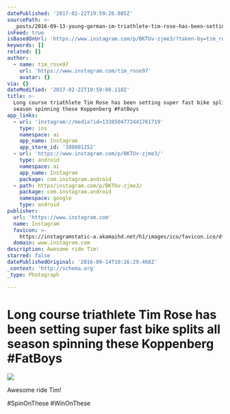 ```yaml
---
datePublished: '2017-02-22T19:59:26.085Z'
sourcePath: >-
  _posts/2016-09-13-young-german-im-triathlete-tim-rose-has-been-setting-super-f.md
inFeed: true
isBasedOnUrl: 'https://www.instagram.com/p/BKTUv-zjme3/?taken-by=tim_rose97'
keywords: []
related: []
author:
  - name: tim_rose97
    url: 'https://www.instagram.com/tim_rose97'
    avatar: {}
via: {}
dateModified: '2017-02-22T19:59:00.110Z'
title: >-
  Long course triathlete Tim Rose has been setting super fast bike splits all
  season spinning these Koppenberg #FatBoys
app_links:
  - url: 'instagram://media?id=1338504772441761719'
    type: ios
    namespace: ai
    app_name: Instagram
    app_store_id: '389801252'
  - url: 'https://www.instagram.com/p/BKTUv-zjme3/'
    type: android
    namespace: ai
    app_name: Instagram
    package: com.instagram.android
  - path: https/instagram.com/p/BKTUv-zjme3/
    package: com.instagram.android
    namespace: google
    type: android
publisher:
  url: 'https://www.instagram.com'
  name: Instagram
  favicon: >-
    https://instagramstatic-a.akamaihd.net/h1/images/ico/favicon.ico/dfa85bb1fd63.ico
  domain: www.instagram.com
description: Awesome ride Tim!
starred: false
datePublishedOriginal: '2016-09-14T10:26:29.468Z'
_context: 'http://schema.org'
_type: Photograph

---
```

# Long course triathlete Tim Rose has been setting super fast bike splits all season spinning these Koppenberg \#FatBoys
![](https://s3-us-west-2.amazonaws.com/the-grid-img/p/dd1bd93d55a260c4c5d9eb247f543e31d7fff6e2.jpg)

Awesome ride Tim!

\#SpinOnThese \#WinOnThese